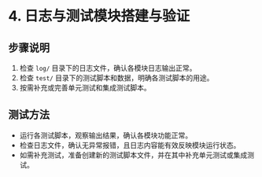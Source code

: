 # 4. 日志与测试模块搭建与验证

## 步骤说明
1. 检查 `log/` 目录下的日志文件，确认各模块日志输出正常。
2. 检查 `test/` 目录下的测试脚本和数据，明确各测试脚本的用途。
3. 按需补充或完善单元测试和集成测试脚本。

## 测试方法
- 运行各测试脚本，观察输出结果，确认各模块功能正常。
- 检查日志文件，确认无异常报错，且日志内容能有效反映模块运行状态。
- 如需补充测试，准备创建新的测试脚本文件，并在其中补充单元测试或集成测试。 